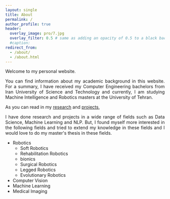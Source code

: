 ```yaml
---
layout: single
title: About
permalink: /
author_profile: true
header:
  overlay_image: pro/7.jpg
  overlay_filter: 0.5 # same as adding an opacity of 0.5 to a black background
  #caption:
redirect_from:
  - /about/
  - /about.html
---
```

Welcome to my personal website.

<p align="justify"> You can find information about my academic background in this website. For a summary, I have received my Computer Engineering bachelors from Iran University of Science and Technology and currently, I am studying Machine Intelligence and Robotics masters at the University of Tehran.</p>

As you can read in my [research](https://banafshehkarimian.github.io/research/) and [projects](https://banafshehkarimian.github.io/projects/), <p align="justify"> I have done research and projects in a wide range of fields such as Data Science, Machine Learning and NLP. But, I found myself more interested in the following fields and tried to extend my knowledge in these fields and I would love to do my master's thesis in these fields. </p>


* Robotics
  * Soft Robotics
  * Rehabilitation Robotics
  * bionics
  * Surgical Robotics
  * Legged Robotics
  * Evolutionary Robotics
* Computer Vision
* Machine Learning
* Medical Imaging
